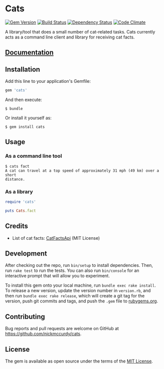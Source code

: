 # Cats
[![Gem Version](https://badge.fury.io/rb/cats.png)](http://badge.fury.io/rb/cats)
[![Build Status](https://secure.travis-ci.org/nicolasmccurdy/cats.png?branch=master)](http://travis-ci.org/nicolasmccurdy/cats)
[![Dependency Status](https://gemnasium.com/nicolasmccurdy/cats.png)](https://gemnasium.com/nicolasmccurdy/cats)
[![Code Climate](https://codeclimate.com/github/thenickperson/cats.png)](https://codeclimate.com/github/thenickperson/cats)

A library/tool that does a small number of cat-related tasks. Cats currently
acts as a command line client and library for receiving cat facts.

## [Documentation](http://rubydoc.info/github/nicolasmccurdy/cats/frames)

## Installation
Add this line to your application's Gemfile:

```ruby
gem 'cats'
```

And then execute:

    $ bundle

Or install it yourself as:

    $ gem install cats

## Usage

### As a command line tool
```shell
$ cats fact
A cat can travel at a top speed of approximately 31 mph (49 km) over a short
distance.
```

### As a library
```ruby
require 'cats'

puts Cats.fact
```

## Credits
- List of cat facts: [CatFactsApi](https://github.com/pieces029/CatFactsApi)
  (MIT License)

## Development
After checking out the repo, run `bin/setup` to install dependencies. Then, run `rake test` to run the tests. You can also run `bin/console` for an interactive prompt that will allow you to experiment.

To install this gem onto your local machine, run `bundle exec rake install`. To release a new version, update the version number in `version.rb`, and then run `bundle exec rake release`, which will create a git tag for the version, push git commits and tags, and push the `.gem` file to [rubygems.org](https://rubygems.org).

## Contributing
Bug reports and pull requests are welcome on GitHub at https://github.com/nickmccurdy/cats.

## License
The gem is available as open source under the terms of the [MIT License](https://opensource.org/licenses/MIT).
